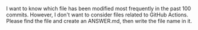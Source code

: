 I want to know which file has been modified most frequently in the past 100 commits. However, I don't want to consider files related to GitHub Actions.
Please find the file and create an ANSWER.md, then write the file name in it.